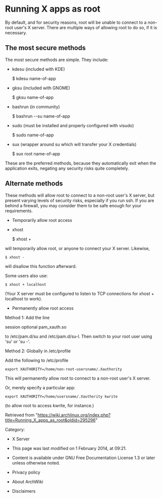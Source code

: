 Running X apps as root
======================

By default, and for security reasons, root will be unable to connect to
a non-root user's X server. There are multiple ways of allowing root to
do so, if it is necessary.

The most secure methods
-----------------------

The most secure methods are simple. They include:

-   kdesu (included with KDE)

    $ kdesu name-of-app

-   gksu (included with GNOME)

    $ gksu name-of-app

-   bashrun (in community)

    $ bashrun --su name-of-app

-   sudo (must be installed and properly configured with visudo)

    $ sudo name-of-app

-   sux (wrapper around su which will transfer your X credentials)

    $ sux root name-of-app

These are the preferred methods, because they automatically exit when
the application exits, negating any security risks quite completely.

Alternate methods
-----------------

These methods will allow root to connect to a non-root user's X server,
but present varying levels of security risks, especially if you run ssh.
If you are behind a firewall, you may consider them to be safe enough
for your requirements.

-   Temporarily allow root access

-   xhost

    $ xhost +

will temporarily allow root, or anyone to connect your X server.
Likewise,

    $ xhost -

will disallow this function afterward.

Some users also use:

    $ xhost + localhost

(Your X server must be configured to listen to TCP connections for
xhost + localhost to work).

-   Permanently allow root access

Method 1: Add the line

session         optional        pam_xauth.so

to  /etc/pam.d/su  and /etc/pam.d/su-l. Then switch to your root user
using 'su' or 'su -'.

Method 2: Globally in /etc/profile

Add the following to /etc/profile

    export XAUTHORITY=/home/non-root-usersname/.Xauthority

This will permanently allow root to connect to a non-root user's X
server.

Or, merely specify a particular app:

    export XAUTHORITY=/home/usersname/.Xauthority kwrite

(to allow root to access kwrite, for instance.)

Retrieved from
"https://wiki.archlinux.org/index.php?title=Running_X_apps_as_root&oldid=295296"

Category:

-   X Server

-   This page was last modified on 1 February 2014, at 09:21.
-   Content is available under GNU Free Documentation License 1.3 or
    later unless otherwise noted.
-   Privacy policy
-   About ArchWiki
-   Disclaimers
